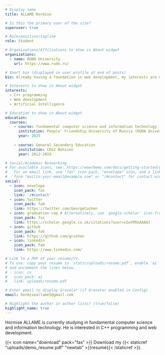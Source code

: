 ```yaml
---
# Display name
title: ALLAME Hormise

# Is this the primary user of the site?
superuser: true

# Role/position/tagline
role: Student

# Organizations/Affiliations to show in About widget
organizations:
  - name: RUDN University
    url: https://www.rudn.ru/

# Short bio (displayed in user profile at end of posts)
bio: Already having a foundation in web development, my interests are more about game programming and AI.

# Interests to show in About widget
interests:
  - C++ programming
  - Web development
  - Artificial Intelligence

# Education to show in About widget
education:
  courses:
    - course: fundamental computer science and information technology
      institution: People' Friendship University of Russia (RUDN University)
      year: 2025
   
    - course: General Secondary Education
      institution: CEG2 Bohicon
      year: 2012-2019

# Social/Academic Networking
# For available icons, see: https://wowchemy.com/docs/getting-started/page-builder/#icons
#   For an email link, use "fas" icon pack, "envelope" icon, and a link in the
#   form "mailto:your-email@example.com" or "/#contact" for contact widget.
social:
  - icon: envelope
    icon_pack: fas
    link: '/#contact'
  - icon: twitter
    icon_pack: fab
    link: https://twitter.com/GeorgeCushen
  - icon: graduation-cap # Alternatively, use `google-scholar` icon from `ai` icon pack
    icon_pack: fas
    link: https://scholar.google.co.uk/citations?user=sIwtMXoAAAAJ
  - icon: github
    icon_pack: fab
    link: https://github.com/gcushen
  - icon: linkedin
    icon_pack: fab
    link: https://www.linkedin.com/

# Link to a PDF of your resume/CV.
# To use: copy your resume to `static/uploads/resume.pdf`, enable `ai` icons in `params.toml`,
# and uncomment the lines below.
# - icon: cv
#   icon_pack: ai
#   link: uploads/resume.pdf

# Enter email to display Gravatar (if Gravatar enabled in Config)
email: hormiseallame5@gmail.com

# Highlight the author in author lists? (true/false)
highlight_name: true
---
```


 Hormise ALLAME is currently studying in fundamental computer science and information technology. He is interested in C++ programming and web development.

{{< icon name="download" pack="fas" >}} Download my {{< staticref "uploads/demo_resume.pdf" "newtab" >}}resumé{{< /staticref >}}.
